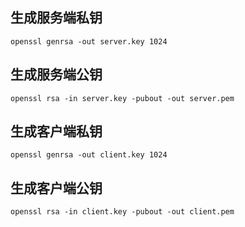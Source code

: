 ## 生成服务端私钥
```
openssl genrsa -out server.key 1024
```

## 生成服务端公钥
```
openssl rsa -in server.key -pubout -out server.pem
```

## 生成客户端私钥
```
openssl genrsa -out client.key 1024
```

## 生成客户端公钥
```
openssl rsa -in client.key -pubout -out client.pem
```